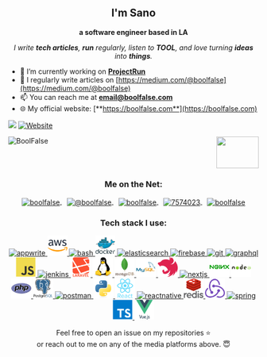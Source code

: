 
<h2 align="center">I'm Sano</h2>

<p align="center"><strong>a software engineer based in LA</strong></p>
<p align="center"><i>I write <strong>tech articles</strong>, <strong>run</strong> regularly, listen to <strong>TOOL</strong>, and love turning <strong>ideas</strong> into <strong>things</strong>.</i></p>

- 🔭 I’m currently working on [**ProjectRun**](https://projectrun.app/)
- 📝 I regularly write articles on [https://medium.com/@boolfalse](https://medium.com/@boolfalse)
- 📫 You can reach me at [**email@boolfalse.com**](mailto:email@boolfalse.com)
- 🌐 My official website: [**https://boolfalse.com**](https://boolfalse.com)

![](https://komarev.com/ghpvc/?username=boolfalse&color=blue)
[![Website](https://img.shields.io/badge/Website-boolfalse.com-03A062?style=flat-square&labelColor=fff)](https://boolfalse.com)

<a href="https://stackoverflow.com/users/7574023/boolfalse"><img src="https://stackoverflow.com/users/flair/7574023.png?theme=dark" width="208" height="58" alt="BoolFalse" title="BoolFalse" align="left"></a>
<a href="https://www.youtube.com/watch?v=SgL2IKV8UB0"><img src="https://i.stack.imgur.com/fY7Ic.gif" width="85" height="64" align="right" /></a>

<h3 align="center" style="margin-top: 100px">Me on the Net:</h3>
<p align="center">
<a href="https://linkedin.com/in/boolfalse" target="blank" style="margin: 5px"> <img align="center" src="https://raw.githubusercontent.com/rahuldkjain/github-profile-readme-generator/master/src/images/icons/Social/linked-in-alt.svg" alt="boolfalse" height="30" width="40" /> </a>
<a href="https://medium.com/@boolfalse" target="blank" style="margin: 5px"> <img align="center" src="https://raw.githubusercontent.com/rahuldkjain/github-profile-readme-generator/master/src/images/icons/Social/medium.svg" alt="@boolfalse" height="30" width="40" /> </a>
<a href="https://www.youtube.com/c/boolfalse" target="blank" style="margin: 5px"> <img align="center" src="https://raw.githubusercontent.com/rahuldkjain/github-profile-readme-generator/master/src/images/icons/Social/youtube.svg" alt="boolfalse" height="30" width="40" /> </a>
<a href="https://stackoverflow.com/users/7574023" target="blank" style="margin: 5px"> <img align="center" src="https://raw.githubusercontent.com/rahuldkjain/github-profile-readme-generator/master/src/images/icons/Social/stack-overflow.svg" alt="7574023" height="30" width="40" /> </a>
<a href="https://dev.to/boolfalse" target="blank" style="margin: 5px"> <img align="center" src="https://raw.githubusercontent.com/rahuldkjain/github-profile-readme-generator/master/src/images/icons/Social/devto.svg" alt="boolfalse" height="30" width="40" /> </a>
</p>

<h3 align="center">Tech stack I use:</h3>
<p align="center" style="text-decoration: none">
<a href="https://appwrite.io" target="_blank" rel="noreferrer"> <img src="https://www.vectorlogo.zone/logos/appwriteio/appwriteio-icon.svg" alt="appwrite" width="40" height="40"/> </a>
<a href="https://aws.amazon.com" target="_blank" rel="noreferrer"> <img src="https://raw.githubusercontent.com/devicons/devicon/master/icons/amazonwebservices/amazonwebservices-original-wordmark.svg" alt="aws" width="40" height="40"/> </a>
<a href="https://www.gnu.org/software/bash/" target="_blank" rel="noreferrer"> <img src="https://www.vectorlogo.zone/logos/gnu_bash/gnu_bash-icon.svg" alt="bash" width="40" height="40"/> </a>
<a href="https://www.docker.com/" target="_blank" rel="noreferrer"> <img src="https://raw.githubusercontent.com/devicons/devicon/master/icons/docker/docker-original-wordmark.svg" alt="docker" width="40" height="40"/> </a>
<a href="https://www.elastic.co" target="_blank" rel="noreferrer"> <img src="https://www.vectorlogo.zone/logos/elastic/elastic-icon.svg" alt="elasticsearch" width="40" height="40"/> </a>
<a href="https://firebase.google.com/" target="_blank" rel="noreferrer"> <img src="https://www.vectorlogo.zone/logos/firebase/firebase-icon.svg" alt="firebase" width="40" height="40"/> </a>
<a href="https://git-scm.com/" target="_blank" rel="noreferrer"> <img src="https://www.vectorlogo.zone/logos/git-scm/git-scm-icon.svg" alt="git" width="40" height="40"/> </a>
<a href="https://graphql.org" target="_blank" rel="noreferrer"> <img src="https://www.vectorlogo.zone/logos/graphql/graphql-icon.svg" alt="graphql" width="40" height="40"/> </a>
<a href="https://developer.mozilla.org/en-US/docs/Web/JavaScript" target="_blank" rel="noreferrer"> <img src="https://raw.githubusercontent.com/devicons/devicon/master/icons/javascript/javascript-original.svg" alt="javascript" width="40" height="40"/> </a>
<a href="https://www.jenkins.io" target="_blank" rel="noreferrer"> <img src="https://www.vectorlogo.zone/logos/jenkins/jenkins-icon.svg" alt="jenkins" width="40" height="40"/> </a>
<a href="https://laravel.com/" target="_blank" rel="noreferrer"> <img src="https://raw.githubusercontent.com/devicons/devicon/master/icons/laravel/laravel-plain-wordmark.svg" alt="laravel" width="40" height="40"/> </a>
<a href="https://www.linux.org/" target="_blank" rel="noreferrer"> <img src="https://raw.githubusercontent.com/devicons/devicon/master/icons/linux/linux-original.svg" alt="linux" width="40" height="40"/> </a>
<a href="https://www.mongodb.com/" target="_blank" rel="noreferrer"> <img src="https://raw.githubusercontent.com/devicons/devicon/master/icons/mongodb/mongodb-original-wordmark.svg" alt="mongodb" width="40" height="40"/> </a>
<a href="https://www.mysql.com/" target="_blank" rel="noreferrer"> <img src="https://raw.githubusercontent.com/devicons/devicon/master/icons/mysql/mysql-original-wordmark.svg" alt="mysql" width="40" height="40"/> </a>
<a href="https://nestjs.com/" target="_blank" rel="noreferrer"> <img src="https://raw.githubusercontent.com/devicons/devicon/master/icons/nestjs/nestjs-plain.svg" alt="nestjs" width="40" height="40"/> </a>
<a href="https://nextjs.org/" target="_blank" rel="noreferrer"> <img src="https://cdn.worldvectorlogo.com/logos/nextjs-2.svg" alt="nextjs" width="40" height="40"/> </a>
<a href="https://www.nginx.com" target="_blank" rel="noreferrer"> <img src="https://raw.githubusercontent.com/devicons/devicon/master/icons/nginx/nginx-original.svg" alt="nginx" width="40" height="40"/> </a>
<a href="https://nodejs.org" target="_blank" rel="noreferrer"> <img src="https://raw.githubusercontent.com/devicons/devicon/master/icons/nodejs/nodejs-original-wordmark.svg" alt="nodejs" width="40" height="40"/> </a>
<a href="https://www.php.net" target="_blank" rel="noreferrer"> <img src="https://raw.githubusercontent.com/devicons/devicon/master/icons/php/php-original.svg" alt="php" width="40" height="40"/> </a>
<a href="https://www.postgresql.org" target="_blank" rel="noreferrer"> <img src="https://raw.githubusercontent.com/devicons/devicon/master/icons/postgresql/postgresql-original-wordmark.svg" alt="postgresql" width="40" height="40"/> </a>
<a href="https://postman.com" target="_blank" rel="noreferrer"> <img src="https://www.vectorlogo.zone/logos/getpostman/getpostman-icon.svg" alt="postman" width="40" height="40"/> </a>
<a href="https://www.python.org" target="_blank" rel="noreferrer"> <img src="https://raw.githubusercontent.com/devicons/devicon/master/icons/python/python-original.svg" alt="python" width="40" height="40"/> </a>
<a href="https://reactjs.org/" target="_blank" rel="noreferrer"> <img src="https://raw.githubusercontent.com/devicons/devicon/master/icons/react/react-original-wordmark.svg" alt="react" width="40" height="40"/> </a>
<a href="https://reactnative.dev/" target="_blank" rel="noreferrer"> <img src="https://reactnative.dev/img/header_logo.svg" alt="reactnative" width="40" height="40"/> </a>
<a href="https://redis.io" target="_blank" rel="noreferrer"> <img src="https://raw.githubusercontent.com/devicons/devicon/master/icons/redis/redis-original-wordmark.svg" alt="redis" width="40" height="40"/> </a>
<a href="https://redux.js.org" target="_blank" rel="noreferrer"> <img src="https://raw.githubusercontent.com/devicons/devicon/master/icons/redux/redux-original.svg" alt="redux" width="40" height="40"/> </a>
<a href="https://spring.io/" target="_blank" rel="noreferrer"> <img src="https://www.vectorlogo.zone/logos/springio/springio-icon.svg" alt="spring" width="40" height="40"/> </a>
<a href="https://www.typescriptlang.org/" target="_blank" rel="noreferrer"> <img src="https://raw.githubusercontent.com/devicons/devicon/master/icons/typescript/typescript-original.svg" alt="typescript" width="40" height="40"/> </a>
<a href="https://vuejs.org/" target="_blank" rel="noreferrer"> <img src="https://raw.githubusercontent.com/devicons/devicon/master/icons/vuejs/vuejs-original-wordmark.svg" alt="vuejs" width="40" height="40"/> </a>
</p>

<p align="center">
Feel free to open an issue on my repositories ⭐
<br>
or reach out to me on any of the media platforms above. 😇
</p>
